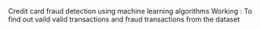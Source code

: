 Credit card fraud detection using machine learning algorithms 
Working : To find out vaild valid transactions and fraud transactions from the dataset
